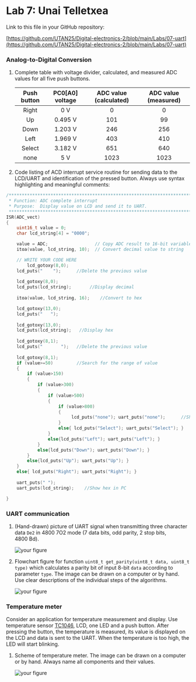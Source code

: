 # Lab 7: Unai Telletxea

Link to this file in your GitHub repository:

[https://github.com/UTAN25/Digital-electronics-2/blob/main/Labs/07-uart](https://github.com/UTAN25/Digital-electronics-2/blob/main/Labs/07-uart)


### Analog-to-Digital Conversion

1. Complete table with voltage divider, calculated, and measured ADC values for all five push buttons.

   | **Push button** | **PC0[A0] voltage** | **ADC value (calculated)** | **ADC value (measured)** |
   | :-: | :-: | :-: | :-: |
   | Right  | 0&nbsp;V | 0   | 0 |
   | Up     | 0.495&nbsp;V | 101 | 99 |
   | Down   |   1.203&nbsp;V    |  246   | 256 |
   | Left   |    1.969&nbsp;V   |   403  | 410 |
   | Select |    3.182&nbsp;V   |   651  | 640 |
   | none   |    5&nbsp;V   |  1023   | 1023 |

2. Code listing of ACD interrupt service routine for sending data to the LCD/UART and identification of the pressed button. Always use syntax highlighting and meaningful comments:

```c
/**********************************************************************
 * Function: ADC complete interrupt
 * Purpose:  Display value on LCD and send it to UART.
 **********************************************************************/
ISR(ADC_vect)
{
    uint16_t value = 0;
    char lcd_string[4] = "0000";

    value = ADC;                  // Copy ADC result to 16-bit variable
    itoa(value, lcd_string, 10);  // Convert decimal value to string

    // WRITE YOUR CODE HERE
        lcd_gotoxy(8,0);
    lcd_puts("    ");      //Delete the previous value
    
    lcd_gotoxy(8,0);
    lcd_puts(lcd_string);       //Display decimal
    
    itoa(value, lcd_string, 16);    //Convert to hex

    lcd_gotoxy(13,0);
    lcd_puts("   ");
    
    lcd_gotoxy(13,0);
    lcd_puts(lcd_string);   //Display hex
    
    lcd_gotoxy(8,1);
    lcd_puts("       ");   //Delete the previous value
    
    lcd_gotoxy(8,1);
    if (value>=50)         //Search for the range of value
    {
        if (value>150)
        {
            if (value>300)
            {
                if (value>500)
                {
                    if (value>800)
                    {
                         lcd_puts("none"); uart_puts("none");      //Show pressed buton name in PC and LCD
                    } 
                    else{ lcd_puts("Select"); uart_puts("Select"); }
                }
                else{lcd_puts("Left"); uart_puts("Left"); }
            } 
            else{lcd_puts("Down"); uart_puts("Down"); }
        }
        else{lcd_puts("Up"); uart_puts("Up"); }
    }
    else{ lcd_puts("Right"); uart_puts("Right"); }
    
    uart_puts(" ");
    uart_puts(lcd_string);    //Show hex in PC

}
```


### UART communication

1. (Hand-drawn) picture of UART signal when transmitting three character data `De2` in 4800 7O2 mode (7 data bits, odd parity, 2 stop bits, 4800&nbsp;Bd).

   ![your figure]()

2. Flowchart figure for function `uint8_t get_parity(uint8_t data, uint8_t type)` which calculates a parity bit of input 8-bit `data` according to parameter `type`. The image can be drawn on a computer or by hand. Use clear descriptions of the individual steps of the algorithms.

   ![your figure]()


### Temperature meter

Consider an application for temperature measurement and display. Use temperature sensor [TC1046](http://ww1.microchip.com/downloads/en/DeviceDoc/21496C.pdf), LCD, one LED and a push button. After pressing the button, the temperature is measured, its value is displayed on the LCD and data is sent to the UART. When the temperature is too high, the LED will start blinking.

1. Scheme of temperature meter. The image can be drawn on a computer or by hand. Always name all components and their values.

   ![your figure]()
